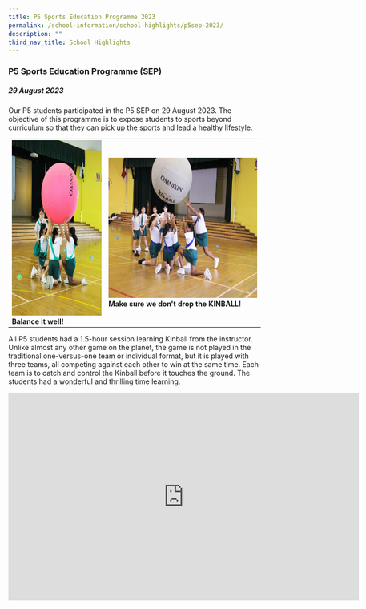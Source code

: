 ```yaml
---
title: P5 Sports Education Programme 2023
permalink: /school-information/school-highlights/p5sep-2023/
description: ""
third_nav_title: School Highlights
---
```

### P5 Sports Education Programme (SEP)

##### 29 August 2023

Our P5 students participated in the P5 SEP on 29 August 2023. The objective of this programme is to expose students to sports beyond curriculum so that they can pick up the sports and lead a healthy lifestyle.

<table>
<tbody><tr>
		<td><img alt="p5sep01" src="/images/P5%20SEP%202023/balance%20it%20well!.JPG" style="width:300px;height:350px;"><b>Balance it well!</b></td>
		<td><img alt="p5sep02" src="/images/P5%20SEP%202023/make%20sure%20we%20don_t%20drop%20the%20ball!.JPG" style="width:450px;height:280px;"><b>Make sure we don't drop the KINBALL!</b></td>
</tr></tbody></table>

All P5 students had a 1.5-hour session learning Kinball from the instructor.  Unlike almost any other game on the planet, the game is not played in the traditional one-versus-one team or individual format, but it is played with three teams, all competing against each other to win at the same time. Each team is to catch and control the Kinball before it touches the ground. The students had a wonderful and thrilling time learning.

<center><iframe allowfullscreen="" allow="accelerometer; autoplay; clipboard-write; encrypted-media; gyroscope; picture-in-picture; web-share" frameborder="0" title="YouTube video player" src="https://www.youtube.com/embed/_FcRSsSrlN4?si=4DmZK6HkhZyIUiAk" height="415" width="700"></iframe></center>